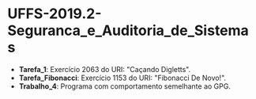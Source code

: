 # UFFS-2019.2-Seguranca_e_Auditoria_de_Sistemas
* __Tarefa_1__: Exercício 2063 do URI: "Caçando Digletts".
* __Tarefa_Fibonacci__: Exercício 1153 do URI: "Fibonacci De Novo!".
* __Trabalho_4__: Programa com comportamento semelhante ao GPG.
